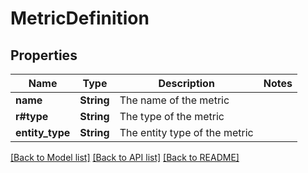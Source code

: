 # MetricDefinition

## Properties

Name | Type | Description | Notes
------------ | ------------- | ------------- | -------------
**name** | **String** | The name of the metric | 
**r#type** | **String** | The type of the metric | 
**entity_type** | **String** | The entity type of the metric | 

[[Back to Model list]](../README.md#documentation-for-models) [[Back to API list]](../README.md#documentation-for-api-endpoints) [[Back to README]](../README.md)


